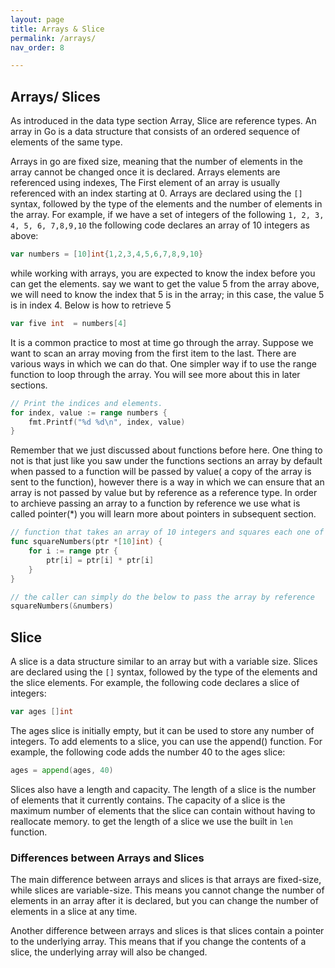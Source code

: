 ```yaml
---
layout: page
title: Arrays & Slice
permalink: /arrays/
nav_order: 8

---
```



## Arrays/ Slices
As introduced in the data type section Array, Slice are reference types. 
An array in Go is a data structure that consists of an ordered sequence of elements of the same type.

Arrays in go are fixed size, meaning that the number of elements in the array cannot be changed once it is declared.
Arrays elements are referenced using indexes, The First element of an array is usually referenced with an index starting at 0.
Arrays are declared using the `[]` syntax, followed by the type of the elements and the number of elements in the array. For example,
if we have a set of integers of the following
`1, 2, 3, 4, 5, 6, 7,8,9,10`
 the following code declares an array of 10 integers as above:
```go
var numbers = [10]int{1,2,3,4,5,6,7,8,9,10}
```

while working with arrays, you are expected to know the index before you can get the elements. say we want to get the value 5 from the array above, we will need to know the index that 5 is in the array; in this case, the value 5 is in index 4. Below is how to retrieve 5
```go
var five int  = numbers[4]
```

It is a common practice to most at time go through the array. Suppose we want to scan an array moving from the first item to the last. There are various ways in which we can do that.  One simpler way if to use the range function to loop through the array. You will see more about this in later sections. 

```go
// Print the indices and elements.
for index, value := range numbers {
    fmt.Printf("%d %d\n", index, value)
}
```

Remember that we just discussed about functions before here. One thing to not is that just like you saw under the functions sections an array by default when passed to a function will be passed by value( a copy of the array is sent to the function), however there is a way in which we can ensure that an array is not passed by value but by reference as a reference type.  In order to archieve passing an array to a function by reference we use what is called pointer(*) you will learn more about pointers in subsequent section. 
```go
// function that takes an array of 10 integers and squares each one of the numbers. notice that the original array refered to by ptr will be modified inplace
func squareNumbers(ptr *[10]int) {
	for i := range ptr {
		ptr[i] = ptr[i] * ptr[i]
	}
}

// the caller can simply do the below to pass the array by reference
squareNumbers(&numbers)

```



## Slice
A slice is a data structure similar to an array but with a variable size. Slices are declared using the `[]` syntax, followed by the type of the elements and the slice elements. For example, the following code declares a slice of integers:
```go
var ages []int
```

The ages slice is initially empty, but it can be used to store any number of integers. To add elements to a slice, you can use the append() function. For example, the following code adds the number 40 to the ages slice:

```go
ages = append(ages, 40)
```
Slices also have a length and capacity. The length of a slice is the number of elements that it currently contains. The capacity of a slice is the maximum number of elements that the slice can contain without having to reallocate memory. to get the length of a slice we use the built in `len` function. 


### Differences between Arrays and Slices

The main difference between arrays and slices is that arrays are fixed-size, while slices are variable-size. This means you cannot change the number of elements in an array after it is declared, but you can change the number of elements in a slice at any time.

Another difference between arrays and slices is that slices contain a pointer to the underlying array. This means that if you change the contents of a slice, the underlying array will also be changed.